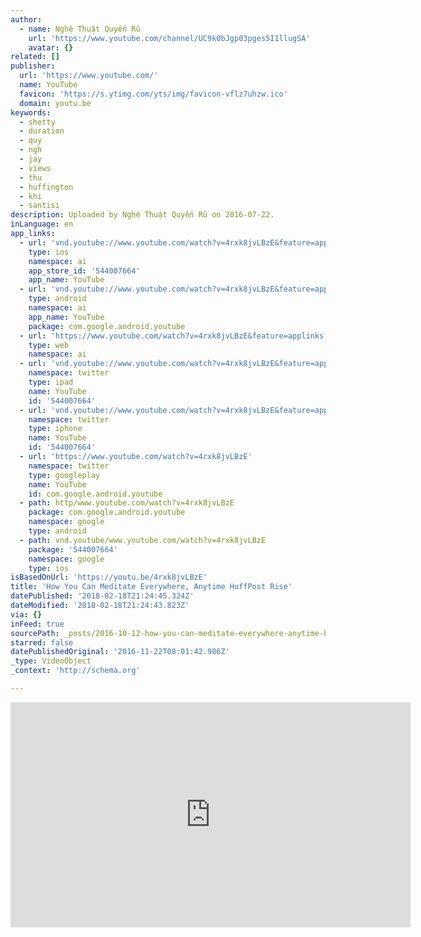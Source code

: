 ```yaml
---
author:
  - name: Nghệ Thuật Quyến Rũ
    url: 'https://www.youtube.com/channel/UC9k0bJgp03pges5I1llugSA'
    avatar: {}
related: []
publisher:
  url: 'https://www.youtube.com/'
  name: YouTube
  favicon: 'https://s.ytimg.com/yts/img/favicon-vflz7uhzw.ico'
  domain: youtu.be
keywords:
  - shetty
  - duration
  - quy
  - ngh
  - jay
  - views
  - thu
  - huffington
  - khi
  - santisi
description: Uploaded by Nghệ Thuật Quyến Rũ on 2016-07-22.
inLanguage: en
app_links:
  - url: 'vnd.youtube://www.youtube.com/watch?v=4rxk8jvLBzE&feature=applinks'
    type: ios
    namespace: ai
    app_store_id: '544007664'
    app_name: YouTube
  - url: 'vnd.youtube://www.youtube.com/watch?v=4rxk8jvLBzE&feature=applinks'
    type: android
    namespace: ai
    app_name: YouTube
    package: com.google.android.youtube
  - url: 'https://www.youtube.com/watch?v=4rxk8jvLBzE&feature=applinks'
    type: web
    namespace: ai
  - url: 'vnd.youtube://www.youtube.com/watch?v=4rxk8jvLBzE&feature=applinks'
    namespace: twitter
    type: ipad
    name: YouTube
    id: '544007664'
  - url: 'vnd.youtube://www.youtube.com/watch?v=4rxk8jvLBzE&feature=applinks'
    namespace: twitter
    type: iphone
    name: YouTube
    id: '544007664'
  - url: 'https://www.youtube.com/watch?v=4rxk8jvLBzE'
    namespace: twitter
    type: googleplay
    name: YouTube
    id: com.google.android.youtube
  - path: http/www.youtube.com/watch?v=4rxk8jvLBzE
    package: com.google.android.youtube
    namespace: google
    type: android
  - path: vnd.youtube/www.youtube.com/watch?v=4rxk8jvLBzE
    package: '544007664'
    namespace: google
    type: ios
isBasedOnUrl: 'https://youtu.be/4rxk8jvLBzE'
title: 'How You Can Meditate Everywhere, Anytime HuffPost Rise'
datePublished: '2018-02-18T21:24:45.324Z'
dateModified: '2018-02-18T21:24:43.823Z'
via: {}
inFeed: true
sourcePath: _posts/2016-10-12-how-you-can-meditate-everywhere-anytime-huffpost-rise.md
starred: false
datePublishedOriginal: '2016-11-22T08:01:42.986Z'
_type: VideoObject
_context: 'http://schema.org'

---
```

<iframe src="https://cdn.embedly.com/widgets/media.html?src=https%3A%2F%2Fwww.youtube.com%2Fembed%2F4rxk8jvLBzE%3Ffeature%3Doembed&amp;url=http%3A%2F%2Fwww.youtube.com%2Fwatch%3Fv%3D4rxk8jvLBzE&amp;image=https%3A%2F%2Fi.ytimg.com%2Fvi%2F4rxk8jvLBzE%2Fhqdefault.jpg&amp;key=b7d04c9b404c499eba89ee7072e1c4f7&amp;type=text%2Fhtml&amp;schema=youtube" width="640" height="360" scrolling="no" frameborder="0" allowfullscreen="" style=""></iframe>